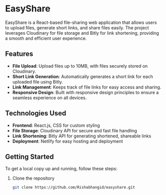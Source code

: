 # EasyShare

EasyShare is a React-based file-sharing web application that allows users to upload files, generate short links, and share files easily. The project leverages Cloudinary for file storage and Bitly for link shortening, providing a smooth and efficient user experience.

## Features

- **File Upload**: Upload files up to 10MB, with files securely stored on Cloudinary.
- **Short Link Generation**: Automatically generates a short link for each uploaded file using Bitly.
- **Link Management**: Keeps track of file links for easy access and sharing.
- **Responsive Design**: Built with responsive design principles to ensure a seamless experience on all devices.

## Technologies Used

- **Frontend**: React.js, CSS for custom styling
- **File Storage**: Cloudinary API for secure and fast file handling
- **Link Shortening**: Bitly API for generating shortened, shareable links
- **Deployment**: Netlify for easy hosting and deployment

## Getting Started

To get a local copy up and running, follow these steps:

1. Clone the repository
  
   ```bash
   git clone https://github.com/Rishabhangid/easyshare.git
